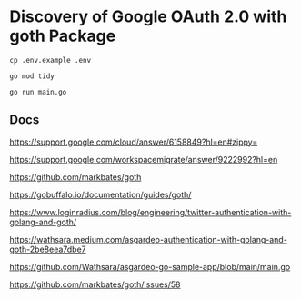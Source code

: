 # Discovery of Google OAuth 2.0 with goth Package


```
cp .env.example .env

go mod tidy

go run main.go
```


## Docs

https://support.google.com/cloud/answer/6158849?hl=en#zippy=

https://support.google.com/workspacemigrate/answer/9222992?hl=en

https://github.com/markbates/goth

https://gobuffalo.io/documentation/guides/goth/

https://www.loginradius.com/blog/engineering/twitter-authentication-with-golang-and-goth/

https://wathsara.medium.com/asgardeo-authentication-with-golang-and-goth-2be8eea7dbe7

https://github.com/Wathsara/asgardeo-go-sample-app/blob/main/main.go

https://github.com/markbates/goth/issues/58

